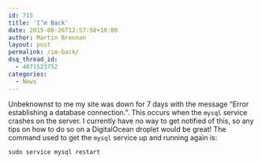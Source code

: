 ```yaml
---
id: 715
title: 'I’m Back'
date: 2015-08-26T12:57:58+10:00
author: Martin Brennan
layout: post
permalink: /im-back/
dsq_thread_id:
  - 4071523752
categories:
  - News
---
```

Unbeknownst to me my site was down for 7 days with the message “Error establishing a database connection.”. This occurs when the `mysql` service crashes on the server. I currently have no way to get notified of this, so any tips on how to do so on a DigitalOcean droplet would be great! The command used to get the `mysql` service up and running again is:

    sudo service mysql restart